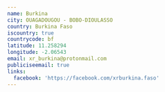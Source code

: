 ```yaml
---
name: Burkina
city: OUAGADOUGOU - BOBO-DIOULASSO
country: Burkina Faso
iscountry: true
countrycode: bf
latitude: 11.258294
longitude: -2.06543
email: xr_burkina@protonmail.com
publiciseemail: true
links:
  facebook: 'https://facebook.com/xrburkina.faso'
---
```


